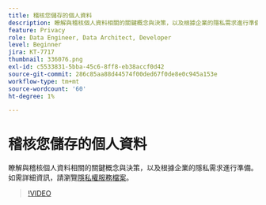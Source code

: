 ```yaml
---
title: 稽核您儲存的個人資料
description: 瞭解與稽核個人資料相關的關鍵概念與決策，以及根據企業的隱私需求進行準備。
feature: Privacy
role: Data Engineer, Data Architect, Developer
level: Beginner
jira: KT-7717
thumbnail: 336076.png
exl-id: c5533831-5bba-45c6-8ff8-eb38accf0d42
source-git-commit: 286c85aa88d44574f00ded67f0de8e0c945a153e
workflow-type: tm+mt
source-wordcount: '60'
ht-degree: 1%

---
```


# 稽核您儲存的個人資料

瞭解與稽核個人資料相關的關鍵概念與決策，以及根據企業的隱私需求進行準備。 如需詳細資訊，請瀏覽[隱私權服務檔案](https://experienceleague.adobe.com/docs/experience-platform/privacy/home.html?lang=zh-Hant)。

>[!VIDEO](https://video.tv.adobe.com/v/3447659?learn=on&enablevpops&captions=chi_hant)
